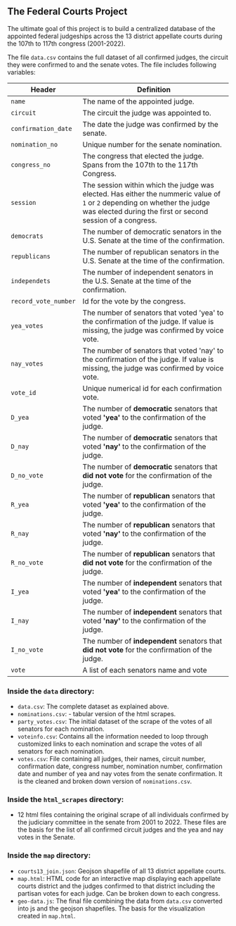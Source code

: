 ## The Federal Courts Project

The ultimate goal of this project is to build a centralized database of the appointed federal judgeships across the 13 district appellate courts during the 107th to 117th congress (2001-2022).

The file `data.csv` contains the full dataset of all confirmed judges, the circuit they were confirmed to and the senate votes. The file includes following variables:

| Header         | Definition |
|----------------|------------|
|`name`|The name of the appointed judge.|
|`circuit`|The circuit the judge was appointed to.|
|`confirmation_date`|The date the judge was confirmed by the senate.|
|`nomination_no`|Unique number for the senate nomination.|
|`congress_no`|The congress that elected the judge. Spans from the 107th to the 117th Congress.|
|`session`|The session within which the judge was elected. Has either the nummeric value of `1` or `2` depending on whether the judge was elected during the first or second session of a congress.|
|`democrats`|The number of democratic senators in the U.S. Senate at the time of the confirmation.|
|`republicans`|The number of republican senators in the U.S. Senate at the time of the confirmation.|
|`independets`|The number of independent senators in the U.S. Senate at the time of the confirmation.|
|`record_vote_number`|Id for the vote by the congress.|
|`yea_votes`|The number of senators that voted 'yea' to the confirmation of the judge. If value is missing, the judge was confirmed by voice vote.|
|`nay_votes`|The number of senators that voted 'nay' to the confirmation of the judge. If value is missing, the judge was confirmed by voice vote.|
|`vote_id`|Unique numerical id for each confirmation vote. |
|`D_yea`|The number of **democratic** senators that voted **'yea'** to the confirmation of the judge.|
|`D_nay`|The number of **democratic** senators that voted **'nay'** to the confirmation of the judge.|
|`D_no_vote`|The number of **democratic** senators that **did not vote** for the confirmation of the judge.|
|`R_yea`|The number of **republican** senators that voted **'yea'** to the confirmation of the judge.|
|`R_nay`|The number of **republican** senators that voted **'nay'** to the confirmation of the judge.|
|`R_no_vote`|The number of **republican** senators that **did not vote** for the confirmation of the judge.|
|`I_yea`|The number of **independent** senators that voted **'yea'** to the confirmation of the judge.|
|`I_nay`|The number of **independent** senators that voted **'nay'** to the confirmation of the judge.|
|`I_no_vote`|The number of **independent** senators that **did not vote** for the confirmation of the judge.|
|`vote`|A list of each senators name and vote|

### Inside the `data` directory:
- `data.csv`: The complete dataset as explained above. 
- `nominations.csv`: - tabular version of the html scrapes.  
- `party_votes.csv`: The initial dataset of the scrape of the votes of all senators for each nomination.
- `voteinfo.csv`: Contains all the information needed to loop through customized links to each nomination and scrape the votes of all senators for each nomination. 
- `votes.csv`: File containing all judges, their names, circuit number, confirmation date, congress number, nomination number, confirmation date and number of yea and nay votes from the senate confirmation. It is the cleaned and broken down version of `nominations.csv`.

### Inside the `html_scrapes` directory:
- 12 html files containing the original scrape of all individuals confirmed by the judiciary committee in the senate from 2001 to 2022. These files are the basis for the list of all confirmed circuit judges and the yea and nay votes in the Senate. 

### Inside the `map` directory:
- `courts13_join.json`: Geojson shapefile of all 13 district appellate courts.
- `map.html`: HTML code for an interactive map displaying each appellate courts district and the judges confirmed to that district including the partisan votes for each judge. Can be broken down to each congress. 
- `geo-data.js`: The final file combining the data from `data.csv` converted into js and the geojson shapefiles. The basis for the visualization created in `map.html`.
